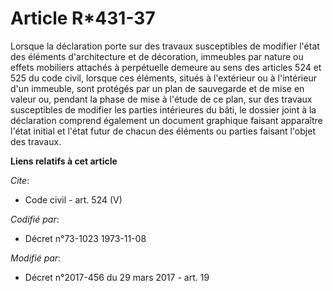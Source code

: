 # Article R*431-37

Lorsque la déclaration porte sur des travaux susceptibles de modifier l'état des éléments d'architecture et de décoration,
immeubles par nature ou effets mobiliers attachés à perpétuelle demeure au sens des articles 524 et 525 du code civil,
lorsque ces éléments, situés à l'extérieur ou à l'intérieur d'un immeuble, sont protégés par un plan de sauvegarde et de mise
en valeur ou, pendant la phase de mise à l'étude de ce plan, sur des travaux susceptibles de modifier les parties intérieures
du bâti, le dossier joint à la déclaration comprend également un document graphique faisant apparaître l'état initial et
l'état futur de chacun des éléments ou parties faisant l'objet des travaux.

**Liens relatifs à cet article**

_Cite_:

  - Code civil - art. 524 (V)

_Codifié par_:

  - Décret n°73-1023 1973-11-08

_Modifié par_:

  - Décret n°2017-456 du 29 mars 2017 - art. 19
